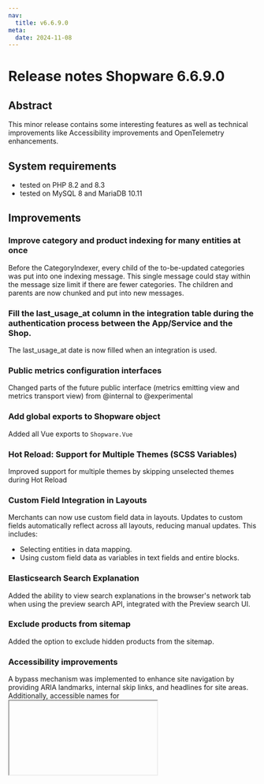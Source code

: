 ```yaml
---
nav:
  title: v6.6.9.0
meta:
  date: 2024-11-08
---
```


# Release notes Shopware 6.6.9.0

## Abstract

This minor release contains some interesting features as well as technical improvements like Accessibility improvements and OpenTelemetry enhancements.

## System requirements

* tested on PHP 8.2 and 8.3
* tested on MySQL 8 and MariaDB 10.11

## Improvements

### Improve category and product indexing for many entities at once

Before the CategoryIndexer, every child of the to-be-updated categories was put into one indexing message.
This single message could stay within the message size limit if there are fewer categories.
The children and parents are now chunked and put into new messages.

### Fill the last_usage_at column in the integration table during the authentication process between the App/Service and the Shop.

The last_usage_at date is now filled when an integration is used.

### Public metrics configuration interfaces

Changed parts of the future public interface (metrics emitting view and metrics transport view) from @internal to @experimental

### Add global exports to Shopware object

Added all Vue exports to `Shopware.Vue`

### Hot Reload: Support for Multiple Themes (SCSS Variables)

Improved support for multiple themes by skipping unselected themes during Hot Reload

### Custom Field Integration in Layouts

Merchants can now use custom field data in layouts. Updates to custom fields automatically reflect across all layouts, reducing manual updates. This includes:
 * Selecting entities in data mapping.
 * Using custom field data as variables in text fields and entire blocks.

### Elasticsearch Search Explanation

Added the ability to view search explanations in the browser's network tab when using the preview search API, integrated with the Preview search UI.

### Exclude products from sitemap

Added the option to exclude hidden products from the sitemap.

### Accessibility improvements

A bypass mechanism was implemented to enhance site navigation by providing ARIA landmarks, internal skip links, and headlines for site areas. 
Additionally, accessible names for <iframe> elements were added, and methods such as collapsible sections and labeled landmarks were recommended to improve usability for screen reader and keyboard-only users.

## Fixed bugs

## Credits

Thanks to all diligent friends for helping us make Shopware better and better with each pull request!

## More resources

* [Detailed diff on Github](https://github.com/shopware/shopware/compare/v6.6.8.1...v6.6.9.0) to the former version
* [Changelog on GitHub](https://github.com/shopware/shopware/blob/v6.6.9.0/CHANGELOG.md) for this version.
* [Installation overview](https://developer.shopware.com/docs/guides/installation/)
* [Update from a previous installation](https://developer.shopware.com/docs/guides/installation/template.html#update-shopware)

## Get in touch

Discuss about decisions, bugs you might stumble upon, etc in our [community slack](https://shopwarecommunity.slack.com/). See you there ;)